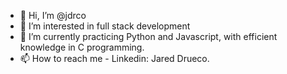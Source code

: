 - 👋 Hi, I’m @jdrco
- 👀 I’m interested in full stack development
- 🌱 I’m currently practicing Python and Javascript, with efficient knowledge in C programming.
- 📫 How to reach me - Linkedin: Jared Drueco.

<!---
jdrco/jdrco is a ✨ special ✨ repository because its `README.md` (this file) appears on your GitHub profile.
You can click the Preview link to take a look at your changes.
--->
